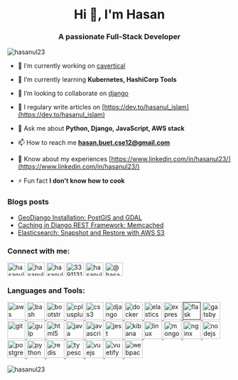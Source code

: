 <h1 align="center">Hi 👋, I'm Hasan</h1>
<h3 align="center">A passionate Full-Stack Developer</h3>

<p align="left"> <img src="https://komarev.com/ghpvc/?username=hasanul23&label=Profile%20views&color=0e75b6&style=flat" alt="hasanul23" /> </p>

- 🔭 I’m currently working on [cavertical](https://www.carvertical.com/)

- 🌱 I’m currently learning **Kubernetes, HashiCorp Tools**

- 👯 I’m looking to collaborate on [django](https://github.com/django/django)

- 📝 I regulary write articles on [https://dev.to/hasanul_islam](https://dev.to/hasanul_islam)

- 💬 Ask me about **Python, Django, JavaScript, AWS stack**

- 📫 How to reach me **hasan.buet.cse12@gmail.com**

- 📄 Know about my experiences [https://www.linkedin.com/in/hasanul23/](https://www.linkedin.com/in/hasanul23/)

- ⚡ Fun fact **I don't know how to cook**

### Blogs posts
<!-- BLOG-POST-LIST:START -->
- [GeoDjango Installation: PostGIS and GDAL](https://dev.to/hasanul_islam/geodjango-installation-postgis-and-gdal-36h1)
- [Caching in Django REST Framework: Memcached](https://dev.to/hasanul_islam/caching-in-django-rest-framework-memcached-58n0)
- [Elasticsearch: Snapshot and Restore with AWS S3](https://dev.to/hasanul_islam/elasticsearch-snapshot-and-restore-with-aws-s3-1cbp)
<!-- BLOG-POST-LIST:END -->

<p align="left">
<h3 align="left">Connect with me:</h3>
<a href="https://dev.to/hasanul_islam" target="blank"><img align="center" src="https://cdn.jsdelivr.net/npm/simple-icons@3.0.1/icons/dev-dot-to.svg" alt="hasanul_islam" height="30" width="40" /></a>
<a href="https://twitter.com/hasanuli23" target="blank"><img align="center" src="https://cdn.jsdelivr.net/npm/simple-icons@3.0.1/icons/twitter.svg" alt="hasanuli23" height="30" width="40" /></a>
<a href="https://linkedin.com/in/hasanul23" target="blank"><img align="center" src="https://cdn.jsdelivr.net/npm/simple-icons@3.0.1/icons/linkedin.svg" alt="hasanul23" height="30" width="40" /></a>
<a href="https://stackoverflow.com/users/3391131" target="blank"><img align="center" src="https://cdn.jsdelivr.net/npm/simple-icons@3.0.1/icons/stackoverflow.svg" alt="3391131" height="30" width="40" /></a>
<a href="https://fb.com/hasanuli10" target="blank"><img align="center" src="https://cdn.jsdelivr.net/npm/simple-icons@3.0.1/icons/facebook.svg" alt="hasanuli10" height="30" width="40" /></a>
<a href="https://medium.com/@hasanuli10" target="blank"><img align="center" src="https://cdn.jsdelivr.net/npm/simple-icons@3.0.1/icons/medium.svg" alt="@hasanuli10" height="30" width="40" /></a>
</p>

<h3 align="left">Languages and Tools:</h3>
<p align="left"> <a href="https://aws.amazon.com" target="_blank"> <img src="https://devicons.github.io/devicon/devicon.git/icons/amazonwebservices/amazonwebservices-original-wordmark.svg" alt="aws" width="40" height="40"/> </a> <a href="https://www.gnu.org/software/bash/" target="_blank"> <img src="https://www.vectorlogo.zone/logos/gnu_bash/gnu_bash-icon.svg" alt="bash" width="40" height="40"/> </a> <a href="https://getbootstrap.com" target="_blank"> <img src="https://devicons.github.io/devicon/devicon.git/icons/bootstrap/bootstrap-plain.svg" alt="bootstrap" width="40" height="40"/> </a> <a href="https://www.w3schools.com/cpp/" target="_blank"> <img src="https://devicons.github.io/devicon/devicon.git/icons/cplusplus/cplusplus-original.svg" alt="cplusplus" width="40" height="40"/> </a> <a href="https://www.w3schools.com/css/" target="_blank"> <img src="https://devicons.github.io/devicon/devicon.git/icons/css3/css3-original-wordmark.svg" alt="css3" width="40" height="40"/> </a> <a href="https://www.djangoproject.com/" target="_blank"> <img src="https://devicons.github.io/devicon/devicon.git/icons/django/django-original.svg" alt="django" width="40" height="40"/> </a> <a href="https://www.docker.com/" target="_blank"> <img src="https://devicons.github.io/devicon/devicon.git/icons/docker/docker-original-wordmark.svg" alt="docker" width="40" height="40"/> </a> <a href="https://www.elastic.co" target="_blank"> <img src="https://www.vectorlogo.zone/logos/elastic/elastic-icon.svg" alt="elasticsearch" width="40" height="40"/> </a> <a href="https://expressjs.com" target="_blank"> <img src="https://devicons.github.io/devicon/devicon.git/icons/express/express-original-wordmark.svg" alt="express" width="40" height="40"/> </a> <a href="" target="_blank"> <img src="https://www.vectorlogo.zone/logos/pocoo_flask/pocoo_flask-icon.svg" alt="flask" width="40" height="40"/> </a> <a href="https://www.gatsbyjs.com/" target="_blank"> <img src="https://www.vectorlogo.zone/logos/gatsbyjs/gatsbyjs-icon.svg" alt="gatsby" width="40" height="40"/> </a> <a href="https://git-scm.com/" target="_blank"> <img src="https://www.vectorlogo.zone/logos/git-scm/git-scm-icon.svg" alt="git" width="40" height="40"/> </a> <a href="https://gulpjs.com" target="_blank"> <img src="https://devicons.github.io/devicon/devicon.git/icons/gulp/gulp-plain.svg" alt="gulp" width="40" height="40"/> </a> <a href="https://www.w3.org/html/" target="_blank"> <img src="https://devicons.github.io/devicon/devicon.git/icons/html5/html5-original-wordmark.svg" alt="html5" width="40" height="40"/> </a> <a href="https://www.java.com" target="_blank"> <img src="https://devicons.github.io/devicon/devicon.git/icons/java/java-original-wordmark.svg" alt="java" width="40" height="40"/> </a> <a href="https://developer.mozilla.org/en-US/docs/Web/JavaScript" target="_blank"> <img src="https://devicons.github.io/devicon/devicon.git/icons/javascript/javascript-original.svg" alt="javascript" width="40" height="40"/> </a> <a href="https://jestjs.io" target="_blank"> <img src="https://www.vectorlogo.zone/logos/jestjsio/jestjsio-icon.svg" alt="jest" width="40" height="40"/> </a> <a href="https://www.elastic.co/kibana" target="_blank"> <img src="https://www.vectorlogo.zone/logos/elasticco_kibana/elasticco_kibana-icon.svg" alt="kibana" width="40" height="40"/> </a> <a href="https://www.linux.org/" target="_blank"> <img src="https://devicons.github.io/devicon/devicon.git/icons/linux/linux-original.svg" alt="linux" width="40" height="40"/> </a> <a href="https://www.mongodb.com/" target="_blank"> <img src="https://devicons.github.io/devicon/devicon.git/icons/mongodb/mongodb-original-wordmark.svg" alt="mongodb" width="40" height="40"/> </a> <a href="https://www.nginx.com" target="_blank"> <img src="https://devicons.github.io/devicon/devicon.git/icons/nginx/nginx-original.svg" alt="nginx" width="40" height="40"/> </a> <a href="https://nodejs.org" target="_blank"> <img src="https://devicons.github.io/devicon/devicon.git/icons/nodejs/nodejs-original-wordmark.svg" alt="nodejs" width="40" height="40"/> </a> <a href="https://www.postgresql.org" target="_blank"> <img src="https://devicons.github.io/devicon/devicon.git/icons/postgresql/postgresql-original-wordmark.svg" alt="postgresql" width="40" height="40"/> </a> <a href="https://www.python.org" target="_blank"> <img src="https://devicons.github.io/devicon/devicon.git/icons/python/python-original.svg" alt="python" width="40" height="40"/> </a> <a href="https://redis.io" target="_blank"> <img src="https://devicons.github.io/devicon/devicon.git/icons/redis/redis-original-wordmark.svg" alt="redis" width="40" height="40"/> </a> <a href="https://www.typescriptlang.org/" target="_blank"> <img src="https://devicons.github.io/devicon/devicon.git/icons/typescript/typescript-original.svg" alt="typescript" width="40" height="40"/> </a> <a href="https://vuejs.org/" target="_blank"> <img src="https://devicons.github.io/devicon/devicon.git/icons/vuejs/vuejs-original-wordmark.svg" alt="vuejs" width="40" height="40"/> </a> <a href="https://vuetifyjs.com/en/" target="_blank"> <img src="https://bestofjs.org/logos/vuetify.svg" alt="vuetify" width="40" height="40"/> </a> <a href="https://webpack.js.org" target="_blank"> <img src="https://devicons.github.io/devicon/devicon.git/icons/webpack/webpack-original.svg" alt="webpack" width="40" height="40"/> </a> </p>

<p><img align="center" src="https://github-readme-stats.vercel.app/api/top-langs/?username=hasanul23&layout=compact" alt="hasanul23" /></p>
